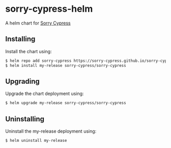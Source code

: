 # sorry-cypress-helm

A helm chart for [Sorry Cypress](https://github.com/sorry-cypress/sorry-cypress)

## Installing

Install the chart using:

```bash
$ helm repo add sorry-cypress https://sorry-cypress.github.io/sorry-cypress/charts
$ helm install my-release sorry-cypress/sorry-cypress
```

## Upgrading

Upgrade the chart deployment using:

```bash
$ helm upgrade my-release sorry-cypress/sorry-cypress
```

## Uninstalling

Uninstall the my-release deployment using:

```bash
$ helm uninstall my-release
```
